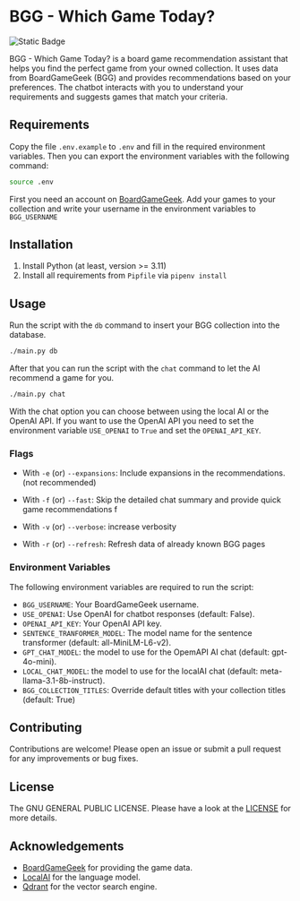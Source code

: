 # BGG - Which Game Today?
![Static Badge](https://img.shields.io/badge/python-3.11%20%7C%203.12-blue)

BGG - Which Game Today? is a board game recommendation assistant that helps you find the perfect game from your owned collection. It uses data from BoardGameGeek (BGG) and provides recommendations based on your preferences. The chatbot interacts with you to understand your requirements and suggests games that match your criteria.

## Requirements
Copy the file `.env.example` to `.env` and fill in the required environment variables. Then you can export the environment variables with the following command:
```bash
source .env
```

First you need an account on [BoardGameGeek](https://boardgamegeek.com/). Add your games to your collection and write your username in the environment variables to `BGG_USERNAME`

## Installation
1. Install Python (at least, version >= 3.11)
2. Install all requirements from `Pipfile` via `pipenv install`

## Usage
Run the script with the `db` command to insert your BGG collection into the database.
```bash
./main.py db
```

After that you can run the script with the `chat` command to let the AI recommend a game for you.
```bash
./main.py chat
```

With the chat option you can choose between using the local AI or the OpenAI API. If you want to use the OpenAI API you need to set the environment variable `USE_OPENAI` to `True` and set the `OPENAI_API_KEY`.


### Flags
- With `-e` (or) `--expansions`: Include expansions in the recommendations. (not recommended)

- With `-f` (or) `--fast`: Skip the detailed chat summary and provide quick game recommendations
f
- With `-v` (or) `--verbose`: increase verbosity

- With `-r` (or) `--refresh`: Refresh data of already known BGG pages



### Environment Variables
The following environment variables are required to run the script:
- `BGG_USERNAME`: Your BoardGameGeek username.
- `USE_OPENAI`: Use OpenAI for chatbot responses (default: False).
- `OPENAI_API_KEY`: Your OpenAI API key.
- `SENTENCE_TRANFORMER_MODEL`: The model name for the sentence transformer (default: all-MiniLM-L6-v2).
- `GPT_CHAT_MODEL`: the model to use for the OpemAPI AI chat (default: gpt-4o-mini). 
- `LOCAL_CHAT_MODEL`: the model to use for the localAI chat (default: meta-llama-3.1-8b-instruct).
- `BGG_COLLECTION_TITLES`: Override default titles with your collection titles (default: True)


## Contributing
Contributions are welcome! Please open an issue or submit a pull request for any improvements or bug fixes.

## License
The GNU GENERAL PUBLIC LICENSE. Please have a look at the [LICENSE](LICENSE) for more details.

## Acknowledgements
* [BoardGameGeek](https://boardgamegeek.com/) for providing the game data.
* [LocalAI](https://localai.io/) for the language model.
* [Qdrant](https://qdrant.tech/) for the vector search engine.
